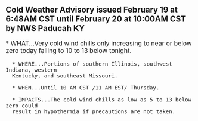 <p>
   <h2>Cold Weather Advisory issued February 19 at 6:48AM CST until February 20 at 10:00AM CST by NWS Paducah KY</h2>
   <div style="font-size:120%">* WHAT...Very cold wind chills only increasing to near or below zero
      today falling to 10 to 13 below tonight.
      
      * WHERE...Portions of southern Illinois, southwest Indiana, western
      Kentucky, and southeast Missouri.
      
      * WHEN...Until 10 AM CST /11 AM EST/ Thursday.
      
      * IMPACTS...The cold wind chills as low as 5 to 13 below zero could
      result in hypothermia if precautions are not taken.
   </div>
</p>